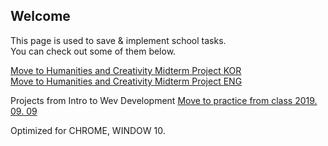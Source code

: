 ## Welcome

This page is used to save & implement school tasks.  
You can check out some of them below.

[Move to Humanities and Creativity Midterm Project KOR](https://chan2ie.github.io/hc_midterm/index.html)  
[Move to Humanities and Creativity Midterm Project ENG](https://chan2ie.github.io/hc_midterm_eng/index.html)

Projects from Intro to Wev Development
[Move to practice from class 2019. 09. 09](https://chan2ie.github.io/Intro_to_Web_Development/fist_project/index.html)

Optimized for CHROME, WINDOW 10.  


<!--## Welcome to GitHub Pages

You can use the [editor on GitHub](https://github.com/chan2ie/chan2ie.github.io/edit/master/index.md) to maintain and preview the content for your website in Markdown files.

Whenever you commit to this repository, GitHub Pages will run [Jekyll](https://jekyllrb.com/) to rebuild the pages in your site, from the content in your Markdown files.

### Markdown

Markdown is a lightweight and easy-to-use syntax for styling your writing. It includes conventions for

```markdown
Syntax highlighted code block

# Header 1
## Header 2
### Header 3

- Bulleted
- List

1. Numbered
2. List

**Bold** and _Italic_ and `Code` text

[Link](url) and ![Image](src)
```

For more details see [GitHub Flavored Markdown](https://guides.github.com/features/mastering-markdown/).

### Jekyll Themes

Your Pages site will use the layout and styles from the Jekyll theme you have selected in your [repository settings](https://github.com/chan2ie/chan2ie.github.io/settings). The name of this theme is saved in the Jekyll `_config.yml` configuration file.

### Support or Contact

Having trouble with Pages? Check out our [documentation](https://help.github.com/categories/github-pages-basics/) or [contact support](https://github.com/contact) and we’ll help you sort it out.
-->
